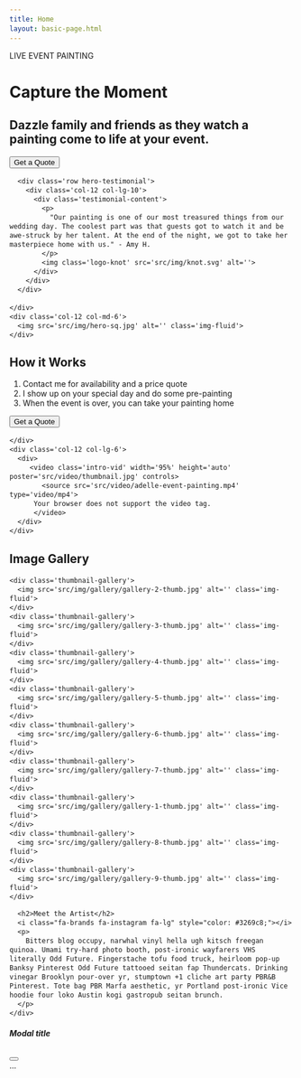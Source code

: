 ```yaml
---
title: Home
layout: basic-page.html
---
```


<div class='container'>

  <div id='hero' class='row '>
    <div class='col-12 col-md-6'>
      <div class='headline mb-4'>
        <p class='superheader' style=''>LIVE EVENT PAINTING</p>
        <h1>
          Capture the Moment
        </h1>
        <h2>
          Dazzle family and friends as they watch a painting come to life at your event.
          <!-- Watch as artist Adelle brings your event to life! -->
        </h2>
      </div>
<!--       <h2 class='py-2'>
        I’m Adelle – I come to your event and paint a special moment with you, your family and guests at your venue. At the end of the event, you have a painting you can take home and hang right on your wall.
      </h2> -->
      <!-- Button trigger modal -->
      <button type="button" class="btn btn-lg btn-primary py-2" data-bs-toggle="modal" data-bs-target="#contact-form">
        Get a Quote
      </button>

      <div class='row hero-testimonial'>
        <div class='col-12 col-lg-10'>
          <div class='testimonial-content'>
            <p>
              "Our painting is one of our most treasured things from our wedding day. The coolest part was that guests got to watch it and be awe-struck by her talent. At the end of the night, we got to take her masterpiece home with us." - Amy H.
            </p>
            <img class='logo-knot' src='src/img/knot.svg' alt=''>
          </div>
        </div>
      </div>

    </div>
    <div class='col-12 col-md-6'>
      <img src='src/img/hero-sq.jpg' alt='' class='img-fluid'>
    </div>
  </div>

  <!-- HOW IT WORKS -->
  <section class='row my-5'>
    <div class='col-12 col-lg-6'>
      <h2>How it Works</h2>
      <ol>
        <li>Contact me for availability and a price quote
        <li>I show up on your special day and do some pre-painting
        <li>When the event is over, you can take your painting home
      </ol>
      <button type="button" class="btn btn-lgg btn-secondary py-2" data-bs-toggle="modal" data-bs-target="#contact-form">
        Get a Quote
      </button>

    </div>
    <div class='col-12 col-lg-6'>
      <div>
         <video class='intro-vid' width='95%' height='auto' poster='src/video/thumbnail.jpg' controls>
            <source src='src/video/adelle-event-painting.mp4' type='video/mp4'>
          Your browser does not support the video tag.
          </video>
      </div>
    </div>
  </section>

  <section class='row my-5'>
    <div class='col-12 mb-3'>
      <h2>Image Gallery</h2>
    </div>


    <div class='thumbnail-gallery'>
      <img src='src/img/gallery/gallery-2-thumb.jpg' alt='' class='img-fluid'>
    </div>
    <div class='thumbnail-gallery'>
      <img src='src/img/gallery/gallery-3-thumb.jpg' alt='' class='img-fluid'>
    </div>
    <div class='thumbnail-gallery'>
      <img src='src/img/gallery/gallery-4-thumb.jpg' alt='' class='img-fluid'>
    </div>
    <div class='thumbnail-gallery'>
      <img src='src/img/gallery/gallery-5-thumb.jpg' alt='' class='img-fluid'>
    </div>
    <div class='thumbnail-gallery'>
      <img src='src/img/gallery/gallery-6-thumb.jpg' alt='' class='img-fluid'>
    </div>
    <div class='thumbnail-gallery'>
      <img src='src/img/gallery/gallery-7-thumb.jpg' alt='' class='img-fluid'>
    </div>
    <div class='thumbnail-gallery'>
      <img src='src/img/gallery/gallery-1-thumb.jpg' alt='' class='img-fluid'>
    </div>
    <div class='thumbnail-gallery'>
      <img src='src/img/gallery/gallery-8-thumb.jpg' alt='' class='img-fluid'>
    </div>
    <div class='thumbnail-gallery'>
      <img src='src/img/gallery/gallery-9-thumb.jpg' alt='' class='img-fluid'>
    </div>

  </section>

  <!-- MEET THE ARTIST -->
  <section class='row'>
    <div class='col-12'>

      <h2>Meet the Artist</h2>
      <i class="fa-brands fa-instagram fa-lg" style="color: #3269c8;"></i>
      <p>
        Bitters blog occupy, narwhal vinyl hella ugh kitsch freegan quinoa. Umami try-hard photo booth, post-ironic wayfarers VHS literally Odd Future. Fingerstache tofu food truck, heirloom pop-up Banksy Pinterest Odd Future tattooed seitan fap Thundercats. Drinking vinegar Brooklyn pour-over yr, stumptown +1 cliche art party PBR&B Pinterest. Tote bag PBR Marfa aesthetic, yr Portland post-ironic Vice hoodie four loko Austin kogi gastropub seitan brunch.
      </p>
    </div>
  </section>


</div> <!-- end container  -->



<!-- Modal -->
<div class="modal fade" id="contact-form" tabindex="-1" aria-labelledby="contact-formLabel" aria-hidden="true">
  <div class="modal-dialog modal-xl">
    <div class="modal-content">
      <div class="modal-header">
        <h5 class="modal-title" id="contact-formLabel">Modal title</h5>
        <button type="button" class="btn-close" data-bs-dismiss="modal" aria-label="Close"></button>
      </div>
      <div class="modal-body">
        ...
      </div>
    </div>
  </div>
</div>